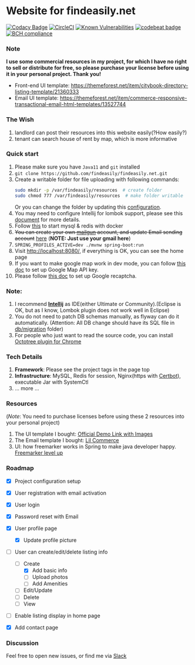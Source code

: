 Website for findeasily.net
============================

[![Codacy Badge](https://api.codacy.com/project/badge/Grade/286aea9e33f04753b8c6b458001fa4ac)](https://app.codacy.com/app/hzhou.me/findeasily.net?utm_source=github.com&utm_medium=referral&utm_content=findeasily/findeasily.net&utm_campaign=Badge_Grade_Dashboard)
[![CircleCI](https://circleci.com/gh/findeasily/findeasily.net.svg?style=svg)](https://circleci.com/gh/findeasily/findeasily.net)
[![Known Vulnerabilities](https://snyk.io/test/github/findeasily/findeasily.net/badge.svg?targetFile=pom.xml)](https://snyk.io/test/github/findeasily/findeasily.net?targetFile=pom.xml)
[![codebeat badge](https://codebeat.co/badges/85b75467-0afb-4436-beaf-f8db43517f81)](https://codebeat.co/projects/github-com-findeasily-findeasily-net-master)
[![BCH compliance](https://bettercodehub.com/edge/badge/findeasily/findeasily.net?branch=master)](https://bettercodehub.com/)

### Note
**I use some commercial resources in my project, for which I have no right to sell or distribute for free, so please purchase your license before using it in your personal project. Thank you!**
* Front-end UI template: https://themeforest.net/item/citybook-directory-listing-template/21360333
* Email UI template: https://themeforest.net/item/commerce-responsive-transactional-email-html-templates/13527744

### The Wish
1. landlord can post their resources into this website easily(?How easily?)
2. tenant can search house of rent by map, which is more informative

### Quick start
1. Please make sure you have `Java11` and `git` installed
2. `git clone https://github.com/findeasily/findeasily.net.git`
3. Create a writable folder for file uploading with following commands:
    ```bash
    sudo mkdir -p /var/findeasily/resources  # create folder
    sudo chmod 777 /var/findeasily/resources  # make folder writable
    ```
   Or you can change the folder by updating this [configuration](./src/main/resources/application.properties#L34).
4. You may need to configure Intellij for lombok support, please see this [document](./docs/Intellij-lombok-setup.md) for more details.
5. Follow [this](./script/README.md) to start mysql & redis with docker
6. <del>You can create your own [mailgun](https://www.mailgun.com/) account, and update Email sending account</del> [here](./src/main/resources/application-dev.properties) (**NOTE: Just use your gmail here**)
7. `SPRING_PROFILES_ACTIVE=dev ./mvnw spring-boot:run`
8. Visit [http://localhost:8080/](http://localhost:8080/), if everything is OK, you can see the home page
9. If you want to make google map work in dev mode, you can follow [this doc](./docs/how-to-get-google-map-api-key.md) to set up Google Map API key.
9. Please follow [this doc](./docs/recaptcha-setup.md) to set up Google recaptcha.

### Note:
1. I recommend [**Intellij**](https://www.jetbrains.com/idea/download/) as IDE(either Ultimate or Community).(Eclipse is OK, but as I know, Lombok plugin does not work well in Eclipse)
2. You do not need to patch DB schemas manually, as flyway can do it automatically. (Attention: All DB change should have its SQL file in [db/migration](./src/main/resources/db/migration) folder)
3. For people who just want to read the source code, you can install [Octotree plugin for Chrome](https://chrome.google.com/webstore/detail/octotree/bkhaagjahfmjljalopjnoealnfndnagc?hl=en-US)

### Tech Details
1. **Framework**: Please see the project tags in the page top
2. **Infrastructure**: MySQL, Redis for session, Nginx(https with [Certbot](https://certbot.eff.org/)), executable Jar with SystemCtl
3. ... more ...

### Resources 
(*Note*: You need to purchase licenses before using these 2 resources into your personal project)
1. The UI template I bought: [Official Demo Link with Images](http://citybook.kwst.net/)
2. The Email template I bought: [Lil Commerce](http://notification-emails.com/transactional-email-templates) 
3. UI: how freemarker works in Spring to make java developer happy.
[Freemarker level up](https://freemarker.apache.org/docs/dgui_quickstart_basics.html)

### Roadmap
- [x] Project configuration setup
- [x] User registration with email activation
- [x] User login
- [x] Password reset with Email
- [x] User profile page
    - [x] Update profile picture
- [ ] User can create/edit/delete listing info
   - [ ] Create
      - [x] Add basic info
      - [ ] Upload photos
      - [ ] Add Amenities
   - [ ] Edit/Update
   - [ ] Delete
   - [ ] View
- [ ] Enable listing display in home page
- [x] Add contact page


### Discussion
Feel free to open new issues, or find me via [Slack](https://join.slack.com/t/findeasily/shared_invite/enQtNzExMDA0OTM5NDkwLTQ1MDIxYTUxYThhOGMxOTE3MDM4NTE3M2FhMzUyMzU0NWI0YzMyNmRjMmEyZTZjNjg3M2Q4YTE4ODQ1NjQwODA)
